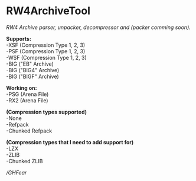 # RW4ArchiveTool
*RW4 Archive parser, unpacker, decompressor and (packer comming soon).* <br>

**Supports:** <br>
-XSF (Compression Type 1, 2, 3) <br>
-PSF (Compression Type 1, 2, 3) <br>
-WSF (Compression Type 1, 2, 3) <br>
-BIG ("EB" Archive) <br>
-BIG ("BIG4" Archive) <br>
-BIG ("BIGF" Archive) <br>

**Working on:** <br>
-PSG (Arena File) <br>
-RX2 (Arena File) <br>

**(Compression types supported)** <br>
-None <br>
-Refpack <br>
-Chunked Refpack <br>

**(Compression types that I need to add support for)** <br>
-LZX <br>
-ZLIB <br>
-Chunked ZLIB <br>



*/GHFear*
